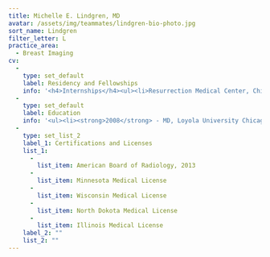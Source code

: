 ```yaml
---
title: Michelle E. Lindgren, MD
avatar: /assets/img/teammates/lindgren-bio-photo.jpg
sort_name: Lindgren
filter_letter: L
practice_area:
  - Breast Imaging
cv:
  - 
    type: set_default
    label: Residency and Fellowships
    info: '<h4>Internships</h4><ul><li>Resurrection Medical Center, Chicago, IL, 2008-2009</li></ul><h4>Residencies</h4><h4></h4><ul><li>University of Chicago Medical Center, Chicago, IL, Radiology, 2009-2013</li></ul><h4>Fellowships</h4><ul><li>University of Chicago Medical Center, Chicago, IL, Breast Imaging, 2013-2014</li></ul>'
  - 
    type: set_default
    label: Education
    info: '<ul><li><strong>2008</strong> - MD, Loyola University Chicago Stritch School of Medicine, Maywood, IL</li><li><strong>2003</strong> - BS, University of Illinois Urbana - Champaign, Urbana, IL</li></ul>'
  - 
    type: set_list_2
    label_1: Certifications and Licenses
    list_1:
      - 
        list_item: American Board of Radiology, 2013
      - 
        list_item: Minnesota Medical License
      - 
        list_item: Wisconsin Medical License
      - 
        list_item: North Dokota Medical License
      - 
        list_item: Illinois Medical License
    label_2: ""
    list_2: ""
---
```

